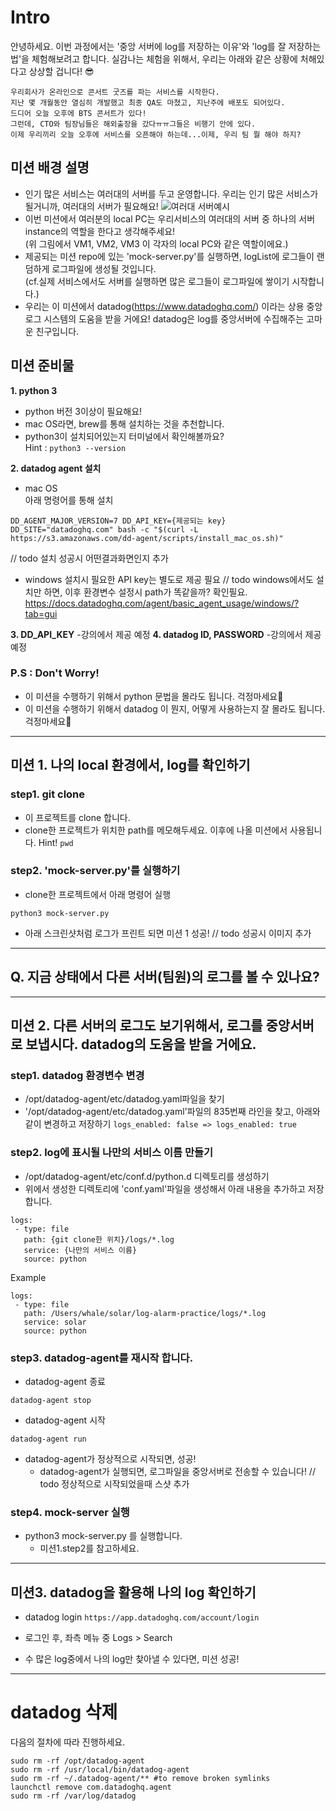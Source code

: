 # Intro
안녕하세요. 
이번 과정에서는 '중앙 서버에 log를 저장하는 이유'와 'log를 잘 저장하는 법'을 체험해보려고 합니다. 실감나는 체험을 위해서, 우리는 아래와 같은 상황에 처해있다고 상상할 겁니다! 😎
```
우리회사가 온라인으로 콘서트 굿즈를 파는 서비스를 시작한다. 
지난 몇 개월동안 열심히 개발했고 최종 QA도 마쳤고, 지난주에 배포도 되어있다. 
드디어 오늘 오후에 BTS 콘서트가 있다! 
그런데, CTO와 팀장님들은 해외출장을 갔다ㅠㅠ그들은 비행기 안에 있다.
이제 우리끼리 오늘 오후에 서비스를 오픈해야 하는데...이제, 우리 팀 뭘 해야 하지?
```

## 미션 배경 설명
- 인기 많은 서비스는 여러대의 서버를 두고 운영합니다. 우리는 인기 많은 서비스가 될거니까, 여러대의 서버가 필요해요!
![여러대 서버예시](https://docs.oracle.com/it/solutions/design-ha/img/public-lb.png)
- 이번 미션에서 여러분의 local PC는 우리서비스의 여러대의 서버 중 하나의 서버 instance의 역할을 한다고 생각해주세요!    
(위 그림에서 VM1, VM2, VM3 이 각자의 local PC와 같은 역할이에요.)
- 제공되는 미션 repo에 있는 'mock-server.py'를 실행하면, logList에 로그들이 랜덤하게 로그파일에 생성될 것입니다.    
(cf.실제 서비스에서도 서버를 실행하면 많은 로그들이 로그파일에 쌓이기 시작합니다.)
- 우리는 이 미션에서 datadog(https://www.datadoghq.com/) 이라는 상용 중앙 로그 시스템의 도움을 받을 거에요! datadog은 log를 중앙서버에 수집해주는 고마운 친구입니다. 

## 미션 준비물
**1. python 3**
- python 버전 3이상이 필요해요!
- mac OS라면, brew를 통해 설치하는 것을 추천합니다.
- python3이 설치되어있는지 터미널에서 확인해볼까요?     
Hint : `python3 --version` 

**2. datadog agent 설치**
- mac OS  
아래 명령어를 통해 설치 
```
DD_AGENT_MAJOR_VERSION=7 DD_API_KEY={제공되는 key} DD_SITE="datadoghq.com" bash -c "$(curl -L https://s3.amazonaws.com/dd-agent/scripts/install_mac_os.sh)"
```
// todo 설치 성공시 어떤결과화면인지 추가

- windows 
설치시 필요한 API key는 별도로 제공 필요
// todo windows에서도 설치만 하면, 이후 환경변수 설정시 path가 똑같을까? 확인필요.
https://docs.datadoghq.com/agent/basic_agent_usage/windows/?tab=gui

**3. DD_API_KEY**
-강의에서 제공 예정
**4. datadog ID, PASSWORD**
-강의에서 제공 예정

### P.S : Don't Worry!
- 이 미션을 수행하기 위해서 python 문법을 몰라도 됩니다. 걱정마세요🥳
- 이 미션을 수행하기 위해서 datadog 이 뭔지, 어떻게 사용하는지 잘 몰라도 됩니다. 걱정마세요🥳
----------
## 미션 1. 나의 local 환경에서, log를 확인하기
### step1. git clone
- 이 프로젝트를 clone 합니다.
- clone한 프로젝트가 위치한 path를 메모해두세요. 이후에 나올 미션에서 사용됩니다.
Hint! `pwd`     

### step2. 'mock-server.py'를 실행하기
- clone한 프로젝트에서 아래 명령어 실행
```
python3 mock-server.py
```
- 아래 스크린샷처럼 로그가 프린트 되면 미션 1 성공!
// todo 성공시 이미지 추가

----
## Q. 지금 상태에서 다른 서버(팀원)의 로그를 볼 수 있나요?
----
## 미션 2. 다른 서버의 로그도 보기위해서, 로그를 중앙서버로 보냅시다. datadog의 도움을 받을 거에요.

### step1. datadog 환경변수 변경
- /opt/datadog-agent/etc/datadog.yaml파일을 찾기
- '/opt/datadog-agent/etc/datadog.yaml'파일의 835번째 라인을 찾고, 아래와 같이 변경하고 저장하기
 ``` logs_enabled: false => logs_enabled: true ```

### step2. log에 표시될 나만의 서비스 이름 만들기
- /opt/datadog-agent/etc/conf.d/python.d 디렉토리를 생성하기
- 위에서 생성한 디렉토리에 'conf.yaml'파일을 생성해서 아래 내용을 추가하고 저장합니다.
 ```
 logs:
  - type: file
    path: {git clone한 위치}/logs/*.log
    service: {나만의 서비스 이름}
    source: python
```

Example
```
logs:
 - type: file
   path: /Users/whale/solar/log-alarm-practice/logs/*.log
   service: solar
   source: python
```

### step3. datadog-agent를 재시작 합니다.
- datadog-agent 종료
```
datadog-agent stop
```

- datadog-agent 시작
```
datadog-agent run
```
- datadog-agent가 정상적으로 시작되면, 성공!
  - datadog-agent가 실행되면, 로그파일을 중앙서버로 전송할 수 있습니다!
// todo 정상적으로 시작되었을때 스샷 추가

### step4. mock-server 실행
- python3 mock-server.py 를 실행합니다.
  - 미션1.step2를 참고하세요.
----------
## 미션3. datadog을 활용해 나의 log 확인하기
- datadog login
`https://app.datadoghq.com/account/login`

- 로그인 후, 좌측 메뉴 중 Logs > Search

- 수 많은 log중에서 나의 log만 찾아낼 수 있다면, 미션 성공!
 
----------
# datadog 삭제
다음의 절차에 따라 진행하세요.
```
sudo rm -rf /opt/datadog-agent
sudo rm -rf /usr/local/bin/datadog-agent
sudo rm -rf ~/.datadog-agent/** #to remove broken symlinks
launchctl remove com.datadoghq.agent
sudo rm -rf /var/log/datadog
```
